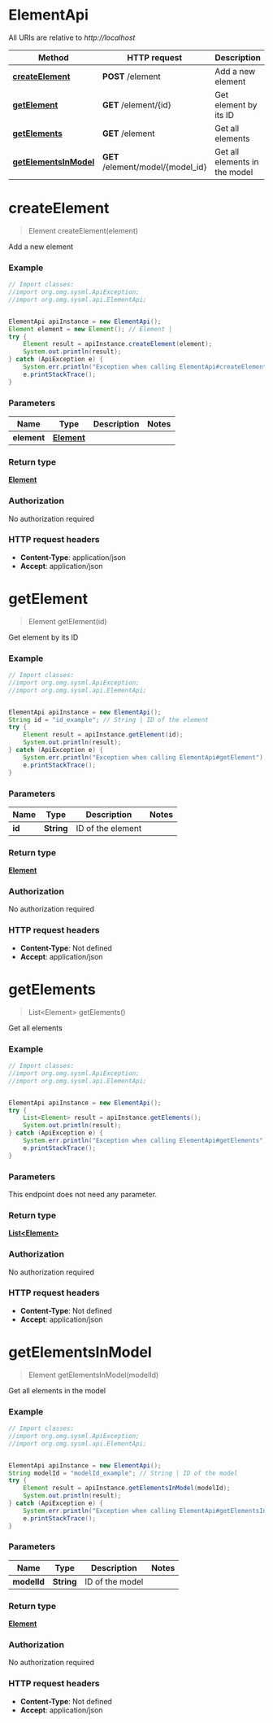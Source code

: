 # ElementApi

All URIs are relative to *http://localhost*

Method | HTTP request | Description
------------- | ------------- | -------------
[**createElement**](ElementApi.md#createElement) | **POST** /element | Add a new element
[**getElement**](ElementApi.md#getElement) | **GET** /element/{id} | Get element by its ID
[**getElements**](ElementApi.md#getElements) | **GET** /element | Get all elements
[**getElementsInModel**](ElementApi.md#getElementsInModel) | **GET** /element/model/{model_id} | Get all elements in the model


<a name="createElement"></a>
# **createElement**
> Element createElement(element)

Add a new element

### Example
```java
// Import classes:
//import org.omg.sysml.ApiException;
//import org.omg.sysml.api.ElementApi;


ElementApi apiInstance = new ElementApi();
Element element = new Element(); // Element | 
try {
    Element result = apiInstance.createElement(element);
    System.out.println(result);
} catch (ApiException e) {
    System.err.println("Exception when calling ElementApi#createElement");
    e.printStackTrace();
}
```

### Parameters

Name | Type | Description  | Notes
------------- | ------------- | ------------- | -------------
 **element** | [**Element**](Element.md)|  |

### Return type

[**Element**](Element.md)

### Authorization

No authorization required

### HTTP request headers

 - **Content-Type**: application/json
 - **Accept**: application/json

<a name="getElement"></a>
# **getElement**
> Element getElement(id)

Get element by its ID

### Example
```java
// Import classes:
//import org.omg.sysml.ApiException;
//import org.omg.sysml.api.ElementApi;


ElementApi apiInstance = new ElementApi();
String id = "id_example"; // String | ID of the element
try {
    Element result = apiInstance.getElement(id);
    System.out.println(result);
} catch (ApiException e) {
    System.err.println("Exception when calling ElementApi#getElement");
    e.printStackTrace();
}
```

### Parameters

Name | Type | Description  | Notes
------------- | ------------- | ------------- | -------------
 **id** | **String**| ID of the element |

### Return type

[**Element**](Element.md)

### Authorization

No authorization required

### HTTP request headers

 - **Content-Type**: Not defined
 - **Accept**: application/json

<a name="getElements"></a>
# **getElements**
> List&lt;Element&gt; getElements()

Get all elements

### Example
```java
// Import classes:
//import org.omg.sysml.ApiException;
//import org.omg.sysml.api.ElementApi;


ElementApi apiInstance = new ElementApi();
try {
    List<Element> result = apiInstance.getElements();
    System.out.println(result);
} catch (ApiException e) {
    System.err.println("Exception when calling ElementApi#getElements");
    e.printStackTrace();
}
```

### Parameters
This endpoint does not need any parameter.

### Return type

[**List&lt;Element&gt;**](Element.md)

### Authorization

No authorization required

### HTTP request headers

 - **Content-Type**: Not defined
 - **Accept**: application/json

<a name="getElementsInModel"></a>
# **getElementsInModel**
> Element getElementsInModel(modelId)

Get all elements in the model

### Example
```java
// Import classes:
//import org.omg.sysml.ApiException;
//import org.omg.sysml.api.ElementApi;


ElementApi apiInstance = new ElementApi();
String modelId = "modelId_example"; // String | ID of the model
try {
    Element result = apiInstance.getElementsInModel(modelId);
    System.out.println(result);
} catch (ApiException e) {
    System.err.println("Exception when calling ElementApi#getElementsInModel");
    e.printStackTrace();
}
```

### Parameters

Name | Type | Description  | Notes
------------- | ------------- | ------------- | -------------
 **modelId** | **String**| ID of the model |

### Return type

[**Element**](Element.md)

### Authorization

No authorization required

### HTTP request headers

 - **Content-Type**: Not defined
 - **Accept**: application/json

